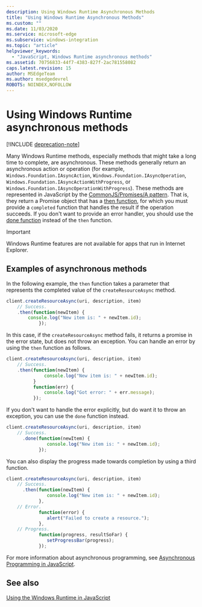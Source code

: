 ```yaml
---
description: Using Windows Runtime Asynchronous Methods
title: "Using Windows Runtime Asynchronous Methods"
ms.custom: ""
ms.date: 11/03/2020
ms.service: microsoft-edge
ms.subservice: windows-integration
ms.topic: "article"
helpviewer_keywords: 
  - "JavaScript, Windows Runtime asynchronous methods"
ms.assetid: 70756833-44f7-4383-827f-2ac781558082
caps.latest.revision: 15
author: MSEdgeTeam
ms.author: msedgedevrel
ROBOTS: NOINDEX,NOFOLLOW
---
```

# Using Windows Runtime asynchronous methods  

[!INCLUDE [deprecation-note](../includes/legacy-edge-note.md)]  

Many Windows Runtime methods, especially methods that might take a long time to complete, are asynchronous.  These methods generally return an asynchronous action or operation \(for example, `Windows.Foundation.IAsyncAction`, `Windows.Foundation.IAsyncOperation`, `Windows.Foundation.IAsyncActionWithProgress`, or `Windows.Foundation.IAsyncOperationWithProgress`\).  These methods are represented in JavaScript by the [CommonJS/Promises/A pattern][CommonjsWikiPromises].  That is, they return a Promise object that has a [then function][PreviousVersionsWindowsAppsBr229728], for which you must provide a `completed` function that handles the result if the operation succeeds.  If you don't want to provide an error handler, you should use the [done function][PreviousVersionsWindowsAppsHr701079] instead of the `then` function.  

> [!IMPORTANT]
> Windows Runtime features are not available for apps that run in Internet Explorer.  

## Examples of asynchronous methods  

In the following example, the `then` function takes a parameter that represents the completed value of the `createResourceAsync` method.  

```javascript
client.createResourceAsync(uri, description, item)
    // Success.
    .then(function(newItem) {
        console.log("New item is: " + newItem.id);
            });
```  

In this case, if the `createResourceAsync` method fails, it returns a promise in the error state, but does not throw an exception.  You can handle an error by using the `then` function as follows.  

```javascript
client.createResourceAsync(uri, description, item)
    // Success.
    .then(function(newItem) {
              console.log("New item is: " + newItem.id);
          }
          function(err) {
              console.log("Got error: " + err.message);
          });
```  

If you don't want to handle the error explicitly, but do want it to throw an exception, you can use the `done` function instead.  

```javascript
client.createResourceAsync(uri, description, item)
    // Success.
      .done(function(newItem) {
               console.log("New item is: " + newItem.id);
            });
```  

You can also display the progress made towards completion by using a third function.  

```javascript
client.createResourceAsync(uri, description, item)
    // Success.
      .then(function(newItem) {
               console.log("New item is: " + newItem.id);
            },
    // Error.
            function(error) {
               alert("Failed to create a resource.");
            },
    // Progress.
            function(progress, resultSoFar) {
               setProgressBar(progress);
            });
```  

For more information about asynchronous programming, see [Asynchronous Programming in JavaScript][PreviousVersionsWindowsAppsHh700330].  

## See also  

[Using the Windows Runtime in JavaScript][WindowsRuntimeJavascript]  

<!-- links -->  

[WindowsRuntimeJavascript]: ./using-the-windows-runtime-in-javascript.md "Using the Windows Runtime in JavaScript | Microsoft Docs"  

[PreviousVersionsWindowsAppsBr229728]: /previous-versions/windows/apps/br229728(v=win.10) "Promise.then method | Microsoft Docs"  
[PreviousVersionsWindowsAppsHh700330]: /previous-versions/windows/apps/hh700330(v=win.10) "Asynchronous programming in JavaScript (HTML) | Microsoft Docs"
[PreviousVersionsWindowsAppsHr701079]: /previous-versions/windows/apps/hh701079(v=win.10) "Promise.done method | Microsoft Docs"  

[CommonjsWikiPromises]: http://wiki.commonjs.org/wiki/Promises "Promises | CommonJS Spec Wiki"  
